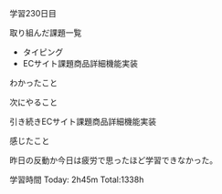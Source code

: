 学習230日目

取り組んだ課題一覧

- タイピング
- ECサイト課題商品詳細機能実装

わかったこと

次にやること

引き続きECサイト課題商品詳細機能実装

感じたこと

昨日の反動か今日は疲労で思ったほど学習できなかった。

学習時間 Today: 2h45m Total:1338h